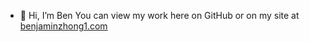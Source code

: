 - 👋 Hi, I’m Ben You can view my work here on GitHub or on my site at [benjaminzhong1.com](https://www.benjaminzhong1.com/)
<!-- This is a comment -->
<!---
benjaminzhong1/benjaminzhong1 is a ✨ special ✨ repository because its `README.md` (this file) appears on your GitHub profile.
You can click the Preview link to take a look at your changes.
--->

